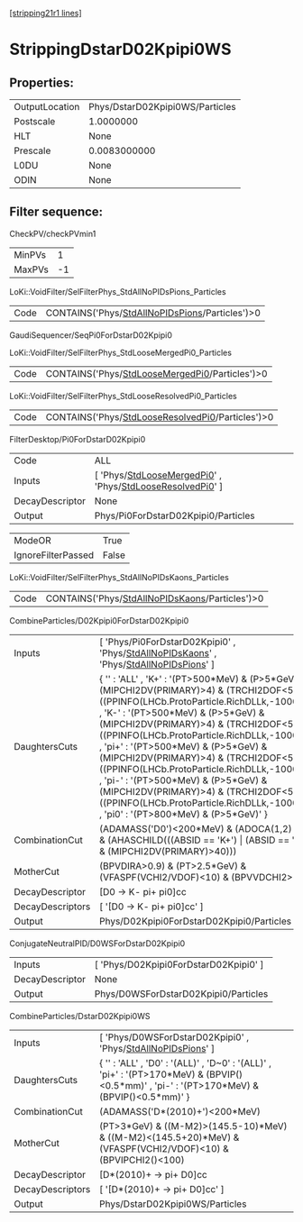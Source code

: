 [[stripping21r1 lines]](./stripping21r1-index)

# StrippingDstarD02Kpipi0WS

## Properties:

|                |                                 |
|----------------|---------------------------------|
| OutputLocation | Phys/DstarD02Kpipi0WS/Particles |
| Postscale      | 1.0000000                       |
| HLT            | None                            |
| Prescale       | 0.0083000000                    |
| L0DU           | None                            |
| ODIN           | None                            |

## Filter sequence:

CheckPV/checkPVmin1

|        |     |
|--------|-----|
| MinPVs | 1   |
| MaxPVs | -1  |

LoKi::VoidFilter/SelFilterPhys_StdAllNoPIDsPions_Particles

|      |                                                                                                      |
|------|------------------------------------------------------------------------------------------------------|
| Code | CONTAINS('Phys/[StdAllNoPIDsPions](./stripping21r1-commonparticles-stdallnopidspions)/Particles')\>0 |

GaudiSequencer/SeqPi0ForDstarD02Kpipi0

LoKi::VoidFilter/SelFilterPhys_StdLooseMergedPi0_Particles

|      |                                                                                                      |
|------|------------------------------------------------------------------------------------------------------|
| Code | CONTAINS('Phys/[StdLooseMergedPi0](./stripping21r1-commonparticles-stdloosemergedpi0)/Particles')\>0 |

LoKi::VoidFilter/SelFilterPhys_StdLooseResolvedPi0_Particles

|      |                                                                                                          |
|------|----------------------------------------------------------------------------------------------------------|
| Code | CONTAINS('Phys/[StdLooseResolvedPi0](./stripping21r1-commonparticles-stdlooseresolvedpi0)/Particles')\>0 |

FilterDesktop/Pi0ForDstarD02Kpipi0

|                 |                                                                                                                                                                         |
|-----------------|-------------------------------------------------------------------------------------------------------------------------------------------------------------------------|
| Code            | ALL                                                                                                                                                                     |
| Inputs          | [ 'Phys/[StdLooseMergedPi0](./stripping21r1-commonparticles-stdloosemergedpi0)' , 'Phys/[StdLooseResolvedPi0](./stripping21r1-commonparticles-stdlooseresolvedpi0)' ] |
| DecayDescriptor | None                                                                                                                                                                    |
| Output          | Phys/Pi0ForDstarD02Kpipi0/Particles                                                                                                                                     |

|                    |       |
|--------------------|-------|
| ModeOR             | True  |
| IgnoreFilterPassed | False |

LoKi::VoidFilter/SelFilterPhys_StdAllNoPIDsKaons_Particles

|      |                                                                                                      |
|------|------------------------------------------------------------------------------------------------------|
| Code | CONTAINS('Phys/[StdAllNoPIDsKaons](./stripping21r1-commonparticles-stdallnopidskaons)/Particles')\>0 |

CombineParticles/D02Kpipi0ForDstarD02Kpipi0

|                  |                                                                                                                                                                                                                                                                                                                                                                                                                                                                                                                                                                                                                   |
|------------------|-------------------------------------------------------------------------------------------------------------------------------------------------------------------------------------------------------------------------------------------------------------------------------------------------------------------------------------------------------------------------------------------------------------------------------------------------------------------------------------------------------------------------------------------------------------------------------------------------------------------|
| Inputs           | [ 'Phys/Pi0ForDstarD02Kpipi0' , 'Phys/[StdAllNoPIDsKaons](./stripping21r1-commonparticles-stdallnopidskaons)' , 'Phys/[StdAllNoPIDsPions](./stripping21r1-commonparticles-stdallnopidspions)' ]                                                                                                                                                                                                                                                                                                                                                                                                                 |
| DaughtersCuts    | { '' : 'ALL' , 'K+' : '(PT\>500\*MeV) & (P\>5\*GeV) & (MIPCHI2DV(PRIMARY)\>4) & (TRCHI2DOF\<5) & ((PPINFO(LHCb.ProtoParticle.RichDLLk,-1000))\>0)' , 'K-' : '(PT\>500\*MeV) & (P\>5\*GeV) & (MIPCHI2DV(PRIMARY)\>4) & (TRCHI2DOF\<5) & ((PPINFO(LHCb.ProtoParticle.RichDLLk,-1000))\>0)' , 'pi+' : '(PT\>500\*MeV) & (P\>5\*GeV) & (MIPCHI2DV(PRIMARY)\>4) & (TRCHI2DOF\<5) & ((PPINFO(LHCb.ProtoParticle.RichDLLk,-1000))\<0)' , 'pi-' : '(PT\>500\*MeV) & (P\>5\*GeV) & (MIPCHI2DV(PRIMARY)\>4) & (TRCHI2DOF\<5) & ((PPINFO(LHCb.ProtoParticle.RichDLLk,-1000))\<0)' , 'pi0' : '(PT\>800\*MeV) & (P\>5\*GeV)' } |
| CombinationCut   | (ADAMASS('D0')\<200\*MeV) & (ADOCA(1,2) \< 1.5) & (AHASCHILD(((ABSID == 'K+') \| (ABSID == 'pi+')) & (MIPCHI2DV(PRIMARY)\>40)))                                                                                                                                                                                                                                                                                                                                                                                                                                                                                   |
| MotherCut        | (BPVDIRA\>0.9) & (PT\>2.5\*GeV) & (VFASPF(VCHI2/VDOF)\<10) & (BPVVDCHI2\>36)                                                                                                                                                                                                                                                                                                                                                                                                                                                                                                                                      |
| DecayDescriptor  | [D0 -\> K- pi+ pi0]cc                                                                                                                                                                                                                                                                                                                                                                                                                                                                                                                                                                                           |
| DecayDescriptors | [ '[D0 -\> K- pi+ pi0]cc' ]                                                                                                                                                                                                                                                                                                                                                                                                                                                                                                                                                                                   |
| Output           | Phys/D02Kpipi0ForDstarD02Kpipi0/Particles                                                                                                                                                                                                                                                                                                                                                                                                                                                                                                                                                                         |

ConjugateNeutralPID/D0WSForDstarD02Kpipi0

|                 |                                         |
|-----------------|-----------------------------------------|
| Inputs          | [ 'Phys/D02Kpipi0ForDstarD02Kpipi0' ] |
| DecayDescriptor | None                                    |
| Output          | Phys/D0WSForDstarD02Kpipi0/Particles    |

CombineParticles/DstarD02Kpipi0WS

|                  |                                                                                                                                                   |
|------------------|---------------------------------------------------------------------------------------------------------------------------------------------------|
| Inputs           | [ 'Phys/D0WSForDstarD02Kpipi0' , 'Phys/[StdAllNoPIDsPions](./stripping21r1-commonparticles-stdallnopidspions)' ]                                |
| DaughtersCuts    | { '' : 'ALL' , 'D0' : '(ALL)' , 'D~0' : '(ALL)' , 'pi+' : '(PT\>170\*MeV) & (BPVIP()\<0.5\*mm)' , 'pi-' : '(PT\>170\*MeV) & (BPVIP()\<0.5\*mm)' } |
| CombinationCut   | (ADAMASS('D\*(2010)+')\<200\*MeV)                                                                                                                 |
| MotherCut        | (PT\>3\*GeV) & ((M-M2)\>(145.5-10)\*MeV) & ((M-M2)\<(145.5+20)\*MeV) & (VFASPF(VCHI2/VDOF)\<10) & (BPVIPCHI2()\<100)                              |
| DecayDescriptor  | [D\*(2010)+ -\> pi+ D0]cc                                                                                                                       |
| DecayDescriptors | [ '[D\*(2010)+ -\> pi+ D0]cc' ]                                                                                                               |
| Output           | Phys/DstarD02Kpipi0WS/Particles                                                                                                                   |
